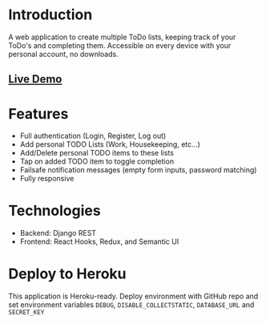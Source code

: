 # Introduction
A web application to create multiple ToDo lists, keeping track of your ToDo's and completing them. Accessible on every device with your personal account, no downloads.

## [Live Demo](http://todoboon.herokuapp.com/)

# Features
- Full authentication (Login, Register, Log out)
- Add personal TODO Lists (Work, Housekeeping, etc...)
- Add/Delete personal TODO items to these lists
- Tap on added TODO item to toggle completion
- Failsafe notification messages (empty form inputs, password matching)
- Fully responsive

# Technologies
- Backend: Django REST
- Frontend: React Hooks, Redux, and Semantic UI

# Deploy to Heroku
This application is Heroku-ready. Deploy environment with GitHub repo and set environment variables `DEBUG`, `DISABLE_COLLECTSTATIC`, `DATABASE_URL` and `SECRET_KEY`
